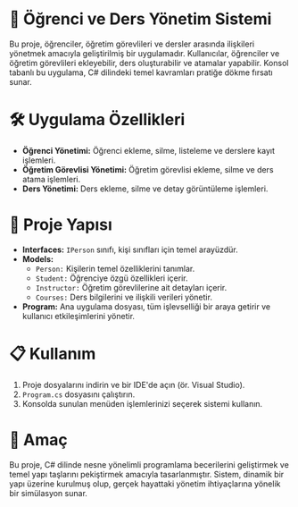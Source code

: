 <h1>📘 Öğrenci ve Ders Yönetim Sistemi</h1>
<p>Bu proje, öğrenciler, öğretim görevlileri ve dersler arasında ilişkileri yönetmek amacıyla geliştirilmiş bir uygulamadır. 
Kullanıcılar, öğrenciler ve öğretim görevlileri ekleyebilir, ders oluşturabilir ve atamalar yapabilir. Konsol tabanlı bu uygulama, C# dilindeki temel kavramları pratiğe dökme fırsatı sunar.</p>

<h1>🛠️ Uygulama Özellikleri</h1>
<ul>
    <li> <strong>Öğrenci Yönetimi:</strong> Öğrenci ekleme, silme, listeleme ve derslere kayıt işlemleri.</li>
    <li> <strong>Öğretim Görevlisi Yönetimi:</strong> Öğretim görevlisi ekleme, silme ve ders atama işlemleri.</li>
    <li> <strong>Ders Yönetimi:</strong> Ders ekleme, silme ve detay görüntüleme işlemleri.</li>
</ul>

<h1>📂 Proje Yapısı</h1>
<ul>
    <li><strong>Interfaces:</strong> <code>IPerson</code> sınıfı, kişi sınıfları için temel arayüzdür.</li>
    <li><strong>Models:</strong>
        <ul>
            <li><code>Person:</code> Kişilerin temel özelliklerini tanımlar.</li>
            <li><code>Student:</code> Öğrenciye özgü özellikleri içerir.</li>
            <li><code>Instructor:</code> Öğretim görevlilerine ait detayları içerir.</li>
            <li><code>Courses:</code> Ders bilgilerini ve ilişkili verileri yönetir.</li>
        </ul>
    </li>
    <li><strong>Program:</strong> Ana uygulama dosyası, tüm işlevselliği bir araya getirir ve kullanıcı etkileşimlerini yönetir.</li>
</ul>

<h1>📋 Kullanım</h1>
<ol>
    <li>Proje dosyalarını indirin ve bir IDE'de açın (ör. Visual Studio).</li>
    <li><code>Program.cs</code> dosyasını çalıştırın.</li>
    <li>Konsolda sunulan menüden işlemlerinizi seçerek sistemi kullanın.</li>
</ol>

<h1>🎯 Amaç</h1>
<p>Bu proje, C# dilinde nesne yönelimli programlama becerilerini geliştirmek ve temel yapı taşlarını pekiştirmek amacıyla tasarlanmıştır. Sistem, dinamik bir yapı üzerine kurulmuş olup, gerçek hayattaki yönetim ihtiyaçlarına yönelik bir simülasyon sunar.</p>
